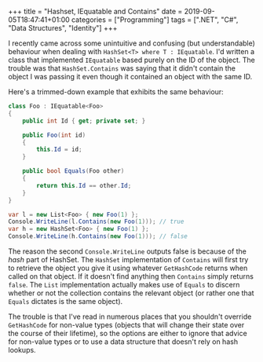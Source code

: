 +++
title = "Hashset, IEquatable and Contains"
date = 2019-09-05T18:47:41+01:00
categories = ["Programming"]
tags = [".NET", "C#", "Data Structures", "Identity"]
+++

I recently came across some unintuitive and confusing (but understandable)
behaviour when dealing with `HashSet<T> where T : IEquatable`. I'd written a
class that implemented `IEquatable` based purely on the ID of the object. The
trouble was that `HashSet.Contains` was saying that it didn't contain the object
I was passing it even though it contained an object with the same ID.

Here's a trimmed-down example that exhibits the same behaviour:

```cs
class Foo : IEquatable<Foo>
{
    public int Id { get; private set; }

    public Foo(int id)
    {
        this.Id = id;
    }

    public bool Equals(Foo other)
    {
        return this.Id == other.Id;
    }
}

var l = new List<Foo> { new Foo(1) };
Console.WriteLine(l.Contains(new Foo(1))); // true
var h = new HashSet<Foo> { new Foo(1) };
Console.WriteLine(h.Contains(new Foo(1))); // false
```

The reason the second `Console.WriteLine` outputs false is because of the _hash_
part of HashSet. The `HashSet` implementation of `Contains` will first try to
retrieve the object you give it using whatever `GetHashCode` returns when called
on that object. If it doesn't find anything then `Contains` simply returns
`false`. The `List` implementation actually makes use of `Equals` to discern
whether or not the collection contains the relevant object (or rather one that
`Equals` dictates is the same object).

The trouble is that I've read in numerous places that you shouldn't override
`GetHashCode` for non-value types (objects that will change their state over
the course of their lifetime), so the options are either to ignore that advice
for non-value types or to use a data structure that doesn't rely on hash
lookups.
